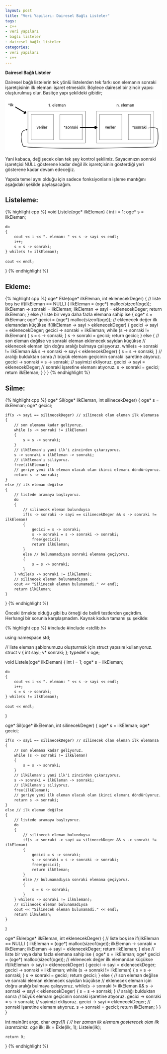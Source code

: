 ```yaml
---
layout: post
title: "Veri Yapıları: Dairesel Bağlı Listeler"
tags:
- c++
- veri yapıları
- bağlı listeler
- dairesel bağlı listeler
categories:
- veri yapıları
- c++
---
```


**Dairesel Bağlı Listeler**

Dairesel bağlı listelerin tek yönlü listelerden tek farkı son elemanın sonraki işaretçisinin ilk elemanı işaret etmesidir. Böylece dairesel bir zincir yapısı oluşturulmuş olur. Basitçe yapı şekildeki gibidir;

![Bağlı Liste Yapısı](/../resimler/daireselBagliListeYapisi.png)

Yani kabaca, değişecek olan tek şey kontrol şeklimiz. Sayacımızın sonraki işaretçisi NULL gösterene kadar değil ilk işaretçisinin gösterdiği yeri gösterene kadar devam edeceğiz.  

Yapıda temel aynı olduğu için sadece fonksiyonların işleme mantığını aşağıdaki şekilde paylaşacağım.

**Listeleme:**  
-------------------
{% highlight cpp %}
void Listele(oge* ilkEleman)
{
    int i = 1;
    oge* s = ilkEleman;

    do
    {
        cout << i << ". eleman: " << s -> sayi << endl;
        i++;
        s = s -> sonraki;
    } while(s != ilkEleman);

    cout << endl;
}
{% endhighlight %}

**Ekleme:**  
----------------
{% highlight cpp %}
oge* Ekle(oge* ilkEleman, int eklenecekDeger)
{
    // liste boş ise
    if(ilkEleman == NULL)
    {
        ilkEleman = (oge*) malloc(sizeof(oge));
        ilkEleman -> sonraki = ilkEleman;
        ilkEleman -> sayi = eklenecekDeger;
        return ilkEleman;
    }
    else // liste bir veya daha fazla elemana sahip ise
    {
        oge* s = ilkEleman;
        oge* gecici = (oge*) malloc(sizeof(oge));
        // eklenecek değer ilk elemandan küçükse
        if(ilkEleman -> sayi > eklenecekDeger)
        {
            gecici -> sayi = eklenecekDeger;
            gecici -> sonraki = ilkEleman;
            while (s -> sonraki != ilkEleman)
            {
                s = s -> sonraki;
            }
            s -> sonraki = gecici;
            return gecici;
        }
        else
        {
            // son eleman değilse ve sonraki eleman eklenecek sayidan küçükse
            // eklenecek eleman için doğru aralığı bulmaya çalışıyoruz.
            while(s -> sonraki != ilkEleman && s -> sonraki -> sayi < eklenecekDeger)
            {
                s = s -> sonraki;
            }
            // aralığı bulduktan sonra
            // büyük elemanı geçicinin sonraki işaretine atıyoruz.
            gecici -> sonraki = s -> sonraki;
            // sayimizi ekliyoruz.
            gecici -> sayi = eklenecekDeger;
            // sonraki işaretine elemanı atıyoruz.
            s -> sonraki = gecici;
            return ilkEleman;
        }
    }
}
{% endhighlight %}

**Silme:**  
--------------
{% highlight cpp %}
oge* Sil(oge* ilkEleman, int silinecekDeger)
{
    oge* s = ilkEleman;
    oge* gecici;

    if(s -> sayi == silinecekDeger) // silinecek olan eleman ilk elemansa
    {
        // son elemana kadar geliyoruz.
        while (s -> sonraki != ilkEleman)
        {
            s = s -> sonraki;
        }
        // ilkEleman'ı yani ilk'i zincirden çıkarıyoruz.
        s -> sonraki = ilkEleman -> sonraki;
        // ilkEleman'ı siliyoruz.
        free(ilkEleman);
        // geriye yeni ilk eleman olacak olan ikinci elemanı döndürüyoruz.
        return s -> sonraki;
    }
    else // ilk eleman değilse
    {
        // listede aramaya başlıyoruz.
        do
        {
            // silinecek eleman bulunduysa
            if(s -> sonraki -> sayi == silinecekDeger && s -> sonraki != ilkEleman)
            {
                gecici = s -> sonraki;
                s -> sonraki = s -> sonraki -> sonraki;
                free(gecici);
                return ilkEleman;
            }
            else // bulunamadıysa sonraki elemana geçiyoruz.
            {
                s = s -> sonraki;
            }
        } while(s -> sonraki != ilkEleman);
        // silinecek eleman bulunamadıysa
        cout << "Silinecek eleman bulunamadi." << endl;
        return ilkEleman;
    }
}
{% endhighlight %}

Önceki örnekte olduğu gibi bu örneği de belirli testlerden geçirdim. Herhangi bir sorunla karşılaşmadım. Kaynak kodun tamamı şu şekilde:

{% highlight cpp %}
#include <iostream>
#include <stdlib.h>

using namespace std;


// liste eleman şablonumuzu oluşturmak için struct yapısını kullanıyoruz.
struct v
{
    int sayi;
    v* sonraki;
};
typedef v oge;

void Listele(oge* ilkEleman)
{
    int i = 1;
    oge* s = ilkEleman;

    do
    {
        cout << i << ". eleman: " << s -> sayi << endl;
        i++;
        s = s -> sonraki;
    } while(s != ilkEleman);

    cout << endl;
}

oge* Sil(oge* ilkEleman, int silinecekDeger)
{
    oge* s = ilkEleman;
    oge* gecici;

    if(s -> sayi == silinecekDeger) // silinecek olan eleman ilk elemansa
    {
        // son elemana kadar geliyoruz.
        while (s -> sonraki != ilkEleman)
        {
            s = s -> sonraki;
        }
        // ilkEleman'ı yani ilk'i zincirden çıkarıyoruz.
        s -> sonraki = ilkEleman -> sonraki;
        // ilkEleman'ı siliyoruz.
        free(ilkEleman);
        // geriye yeni ilk eleman olacak olan ikinci elemanı döndürüyoruz.
        return s -> sonraki;
    }
    else // ilk eleman değilse
    {
        // listede aramaya başlıyoruz.
        do
        {
            // silinecek eleman bulunduysa
            if(s -> sonraki -> sayi == silinecekDeger && s -> sonraki != ilkEleman)
            {
                gecici = s -> sonraki;
                s -> sonraki = s -> sonraki -> sonraki;
                free(gecici);
                return ilkEleman;
            }
            else // bulunamadıysa sonraki elemana geçiyoruz.
            {
                s = s -> sonraki;
            }
        } while(s -> sonraki != ilkEleman);
        // silinecek eleman bulunamadıysa
        cout << "Silinecek eleman bulunamadi." << endl;
        return ilkEleman;
    }
}

oge* Ekle(oge* ilkEleman, int eklenecekDeger)
{
    // liste boş ise
    if(ilkEleman == NULL)
    {
        ilkEleman = (oge*) malloc(sizeof(oge));
        ilkEleman -> sonraki = ilkEleman;
        ilkEleman -> sayi = eklenecekDeger;
        return ilkEleman;
    }
    else // liste bir veya daha fazla elemana sahip ise
    {
        oge* s = ilkEleman;
        oge* gecici = (oge*) malloc(sizeof(oge));
        // eklenecek değer ilk elemandan küçükse
        if(ilkEleman -> sayi > eklenecekDeger)
        {
            gecici -> sayi = eklenecekDeger;
            gecici -> sonraki = ilkEleman;
            while (s -> sonraki != ilkEleman)
            {
                s = s -> sonraki;
            }
            s -> sonraki = gecici;
            return gecici;
        }
        else
        {
            // son eleman değilse ve sonraki eleman eklenecek sayidan küçükse
            // eklenecek eleman için doğru aralığı bulmaya çalışıyoruz.
            while(s -> sonraki != ilkEleman && s -> sonraki -> sayi < eklenecekDeger)
            {
                s = s -> sonraki;
            }
            // aralığı bulduktan sonra
            // büyük elemanı geçicinin sonraki işaretine atıyoruz.
            gecici -> sonraki = s -> sonraki;
            // sayimizi ekliyoruz.
            gecici -> sayi = eklenecekDeger;
            // sonraki işaretine elemanı atıyoruz.
            s -> sonraki = gecici;
            return ilkEleman;
        }
    }
}

int main(int argc, char *argv[])
{
    // her zaman ilk elemanı gosterecek olan ilk isaretcimiz.
    oge* ilk;
    ilk = Ekle(ilk, 1);
    Listele(ilk);

    return 0;
}
{% endhighlight %}
